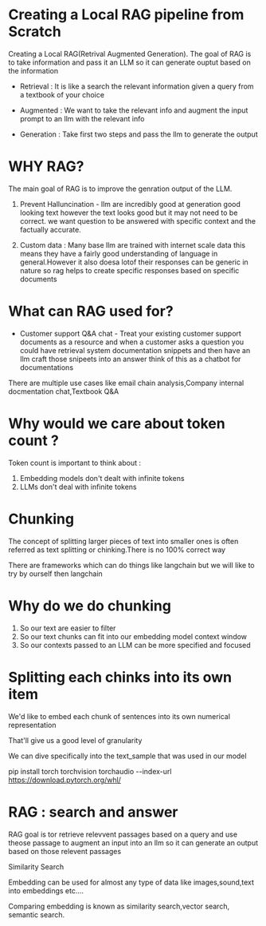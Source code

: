 # Creating a Local RAG pipeline from Scratch

Creating a Local RAG(Retrival Augmented Generation).
The goal of RAG is to take information and pass it an LLM so it can generate ouptut based on the information

* Retrieval : It is like a search the relevant information given a query from a textbook of your choice

* Augmented : We want to take the relevant info and augment the input prompt to an llm with the relevant info

* Generation : Take first two steps and pass the llm to generate the output

# WHY RAG?

The main goal of RAG is to improve the genration output of the LLM.

1. Prevent Halluncination - llm are incredibly good at generation good looking text however the text looks good but it may not need to be correct. we want question to be answered with specific context and the factually accurate.

2. Custom data : Many base llm are trained with internet scale data this means they have a fairly good understanding of language in general.However it also doesa lotof their responses can be generic in nature so rag helps to create specific responses based on specific documents

# What can RAG used for?

* Customer support Q&A chat - Treat your existing customer support documents as a resource and when a customer asks a question  you could have retrieval system documentation snippets and then have an llm craft those snipeets into an answer think of this as a chatbot for documentations

There are multiple use cases like email chain analysis,Company internal docmentation chat,Textbook Q&A

# Why would we care about token count ?
Token count is important to think about :
1. Embedding models don't dealt with infinite tokens
2. LLMs don't deal with infinite tokens

# Chunking
The concept of splitting larger pieces of text into smaller ones is often referred as text splitting or chinking.There is no 100% correct way

There are frameworks which can do things like langchain but we will like to try by ourself then langchain

# Why do we do chunking
1. So our text are easier to filter
2. So our text chunks can fit into our embedding model context window
3. So our contexts passed to an LLM can be more specified and focused

# Splitting each chinks into its own item

We'd like to embed each chunk of sentences into its own numerical representation 

That'll give us a good level of granularity

We can dive specifically into the text_sample that was used in our model

pip install torch torchvision torchaudio --index-url https://download.pytorch.org/whl/

# RAG : search and answer
RAG goal is tor retrieve relevvent passages based on a query and use theose passage to augment an input into an llm so it can generate an output based on those relevent passages

Similarity Search 

Embedding can be used for almost any type of data
like images,sound,text into embeddings etc....

Comparing embedding is known as similarity search,vector search, semantic search.

